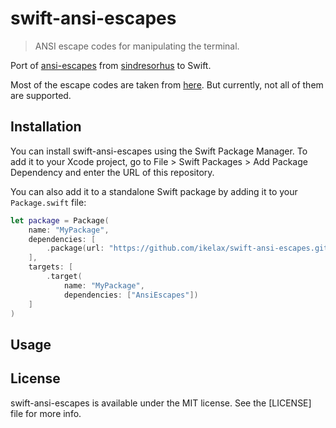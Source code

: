 # swift-ansi-escapes

> ANSI escape codes for manipulating the terminal.

Port of [ansi-escapes](https://github.com/sindresorhus/ansi-escapes)
from [sindresorhus](https://github.com/sindresorhus) to Swift.

Most of the escape codes are taken from
[here](https://www2.ccs.neu.edu/research/gpc/VonaUtils/vona/terminal/vtansi.htm).
But currently, not all of them are supported.

## Installation

You can install swift-ansi-escapes using the Swift Package Manager. To
add it to your Xcode project, go to File > Swift Packages > Add Package
Dependency and enter the URL of this repository.

You can also add it to a standalone Swift package by adding it to your
`Package.swift` file:

```swift
let package = Package(
    name: "MyPackage",
    dependencies: [
        .package(url: "https://github.com/ikelax/swift-ansi-escapes.git", from: "TODO")
    ],
    targets: [
        .target(
            name: "MyPackage",
            dependencies: ["AnsiEscapes"])
    ]
)
```

## Usage

## License

swift-ansi-escapes is available under the MIT license. See the [LICENSE]
file for more info.
